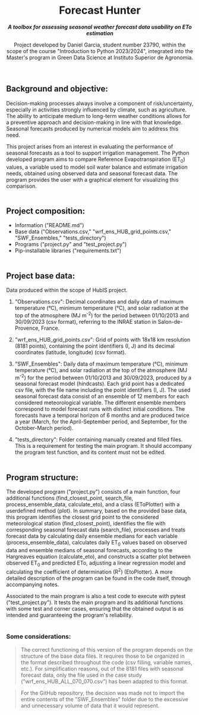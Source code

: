 # <div align="center"> Forecast Hunter</div>
___<div align="center"> A toolbox for assessing seasonal weather forecast data usability on ETo estimation </div>___

<div align="center">Project developed by Daniel Garcia, student number 23790, within the scope of the course "Introduction to Python 2023/2024", integrated into the Master's program in Green Data Science at Instituto Superior de Agronomia.</div><br><br>


## Background and objective:

Decision-making processes always involve a component of risk/uncertainty, especially in activities strongly influenced by climate, such as agriculture. The ability to anticipate medium to long-term weather conditions allows for a preventive approach and decision-making in line with that knowledge. Seasonal forecasts produced by numerical models aim to address this need.

This project arises from an interest in evaluating the performance of seasonal forecasts as a tool to support irrigation management. The Python developed program aims to compare Reference Evapotranspiration (ET<sub>0</sub>) values, a variable used to model soil water balance and estimate irrigation needs, obtained using observed data and seasonal forecast data. The program provides the user with a graphical element for visualizing this comparison.<br><br>


## Project composition:

- Information ("README.md")
- Base data ("Observations.csv," "wrf_ens_HUB_grid_points.csv," "SWF_Ensembles," "tests_directory")
- Programs ("project.py" and "test_project.py")
- Pip-installable libraries ("requirements.txt")<br><br>


## Project base data:

Data produced within the scope of HubIS project.

1. "Observations.csv": Decimal coordinates and daily data of maximum temperature (°C), minimum temperature (°C), and solar radiation at the top of the atmosphere (MJ m<sup>-2</sup>) for the period between 01/10/2013 and 30/09/2023 (csv format), referring to the INRAE station in Salon-de-Provence, France.

2. "wrf_ens_HUB_grid_points.csv": Grid of points with 18x18 km resolution (8181 points), containing the point identifiers (I, J) and its decimal coordinates (latitude, longitude) (csv format).

3. "SWF_Ensembles": Daily data of maximum temperature (°C), minimum temperature (°C), and solar radiation at the top of the atmosphere (MJ m<sup>-2</sup>) for the period between 01/10/2013 and 30/09/2023, produced by a seasonal forecast model (hindcasts). Each grid point has a dedicated csv file, with the file name including the point identifiers (I, J). The used seasonal forecast data consist of an ensemble of 12 members for each considered meteorological variable. The different ensemble members correspond to model forecast runs with distinct initial conditions. The forecasts have a temporal horizon of 6 months and are produced twice a year (March, for the April-September period, and September, for the October-March period).

4. "tests_directory": Folder containing manually created and filled files. This is a requirement for testing the main program. It should accompany the program test function, and its content must not be edited.<br><br>


## Program structure:

The developed program ("project.py") consists of a main function, four additional functions (find_closest_point, search_file, process_ensemble_data, calculate_eto), and a class (EToPlotter) with a userdefined method (plot). In summary, based on the provided base data, this program identifies the closest grid point to the considered meteorological station (find_closest_point), identifies the file with corresponding seasonal forecast data (search_file), processes and treats forecast data by calculating daily ensemble medians for each variable (process_ensemble_data), calculates daily ET<sub>0</sub> values based on observed data and ensemble medians of seasonal forecasts, according to the Hargreaves equation (calculate_eto), and constructs a scatter plot between observed ET<sub>0</sub> and predicted ETo, adjusting a linear regression model and calculating the coefficient of determination (R<sup>2</sup>) (EtoPlotter). A more detailed description of the program can be found in the code itself, through accompanying notes.

Associated to the main program is also a test code to execute with pytest ("test_project.py"). It tests the main program and its additional functions with some test and corner cases, ensuring that the obtained output is as intended and guaranteeing the program's reliability.<br><br>


### Some considerations:
>The correct functioning of this version of the program depends on the structure of the base data files. It requires those to be organized in the format described throughout the code (csv filling, variable names, etc.). For simplification reasons, out of the 8181 files with seasonal forecast data, only the file used in the case study ("wrf_ens_HUB_ALL_070_070.csv") has been adapted to this format.

>For the GitHub repository, the decision was made not to import the entire contents of the "SWF_Ensembles" folder due to the excessive and unnecessary volume of data that it would represent.
